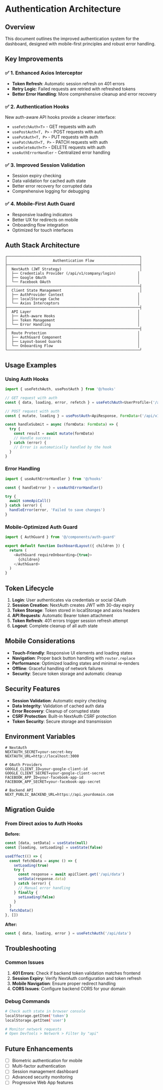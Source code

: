 # Authentication Architecture

## Overview

This document outlines the improved authentication system for the dashboard, designed with mobile-first principles and robust error handling.

## Key Improvements

### ✅ 1. Enhanced Axios Interceptor
- **Token Refresh**: Automatic session refresh on 401 errors
- **Retry Logic**: Failed requests are retried with refreshed tokens
- **Better Error Handling**: More comprehensive cleanup and error recovery

### ✅ 2. Authentication Hooks
New auth-aware API hooks provide a cleaner interface:
- `useFetchAuth<T>` - GET requests with auth
- `usePostAuth<T, P>` - POST requests with auth
- `usePutAuth<T, P>` - PUT requests with auth  
- `usePatchAuth<T, P>` - PATCH requests with auth
- `useDeleteAuth<T>` - DELETE requests with auth
- `useAuthErrorHandler` - Centralized error handling

### ✅ 3. Improved Session Validation
- Session expiry checking
- Data validation for cached auth state
- Better error recovery for corrupted data
- Comprehensive logging for debugging

### ✅ 4. Mobile-First Auth Guard
- Responsive loading indicators
- Better UX for redirects on mobile
- Onboarding flow integration
- Optimized for touch interfaces

## Auth Stack Architecture

```
┌─────────────────────────────────────────────────────────────┐
│                     Authentication Flow                     │
├─────────────────────────────────────────────────────────────┤
│  NextAuth (JWT Strategy)                                    │
│  ├── Credentials Provider (/api/v1/company/login)          │
│  ├── Google OAuth                                          │
│  └── Facebook OAuth                                        │
├─────────────────────────────────────────────────────────────┤
│  Client State Management                                    │
│  ├── AuthProvider Context                                  │
│  ├── localStorage Cache                                    │
│  └── Axios Interceptors                                    │
├─────────────────────────────────────────────────────────────┤
│  API Layer                                                 │
│  ├── Auth-aware Hooks                                      │
│  ├── Token Management                                      │
│  └── Error Handling                                        │
├─────────────────────────────────────────────────────────────┤
│  Route Protection                                          │
│  ├── AuthGuard Component                                   │
│  ├── Layout-based Guards                                   │
│  └── Onboarding Flow                                       │
└─────────────────────────────────────────────────────────────┘
```

## Usage Examples

### Using Auth Hooks

```typescript
import { useFetchAuth, usePostAuth } from '@/hooks'

// GET request with auth
const { data, loading, error, refetch } = useFetchAuth<UserProfile>('/api/v1/profile')

// POST request with auth
const { mutate, loading } = usePostAuth<ApiResponse, FormData>('/api/v1/products')

const handleSubmit = async (formData: FormData) => {
  try {
    const result = await mutate(formData)
    // Handle success
  } catch (error) {
    // Error is automatically handled by the hook
  }
}
```

### Error Handling

```typescript
import { useAuthErrorHandler } from '@/hooks'

const { handleError } = useAuthErrorHandler()

try {
  await someApiCall()
} catch (error) {
  handleError(error, 'Failed to save changes')
}
```

### Mobile-Optimized Auth Guard

```typescript
import { AuthGuard } from '@/components/auth-guard'

export default function DashboardLayout({ children }) {
  return (
    <AuthGuard requireOnboarding={true}>
      {children}
    </AuthGuard>
  )
}
```

## Token Lifecycle

1. **Login**: User authenticates via credentials or social OAuth
2. **Session Creation**: NextAuth creates JWT with 30-day expiry
3. **Token Storage**: Token stored in localStorage and axios headers
4. **API Requests**: Automatic Bearer token attachment
5. **Token Refresh**: 401 errors trigger session refresh attempt
6. **Logout**: Complete cleanup of all auth state

## Mobile Considerations

- **Touch-Friendly**: Responsive UI elements and loading states
- **Navigation**: Proper back button handling with `router.replace`
- **Performance**: Optimized loading states and minimal re-renders
- **Offline**: Graceful handling of network failures
- **Security**: Secure token storage and automatic cleanup

## Security Features

- **Session Validation**: Automatic expiry checking
- **Data Integrity**: Validation of cached auth data
- **Error Recovery**: Cleanup of corrupted state
- **CSRF Protection**: Built-in NextAuth CSRF protection
- **Token Security**: Secure storage and transmission

## Environment Variables

```env
# NextAuth
NEXTAUTH_SECRET=your-secret-key
NEXTAUTH_URL=http://localhost:3000

# OAuth Providers  
GOOGLE_CLIENT_ID=your-google-client-id
GOOGLE_CLIENT_SECRET=your-google-client-secret
FACEBOOK_APP_ID=your-facebook-app-id
FACEBOOK_APP_SECRET=your-facebook-app-secret

# Backend API
NEXT_PUBLIC_BACKEND_URL=https://api.yourdomain.com
```

## Migration Guide

### From Direct axios to Auth Hooks

**Before:**
```typescript
const [data, setData] = useState(null)
const [loading, setLoading] = useState(false)

useEffect(() => {
  const fetchData = async () => {
    setLoading(true)
    try {
      const response = await apiClient.get('/api/data')
      setData(response.data)
    } catch (error) {
      // Manual error handling
    } finally {
      setLoading(false)
    }
  }
  fetchData()
}, [])
```

**After:**
```typescript
const { data, loading, error } = useFetchAuth('/api/data')
```

## Troubleshooting

### Common Issues

1. **401 Errors**: Check if backend token validation matches frontend
2. **Session Expiry**: Verify NextAuth configuration and token refresh
3. **Mobile Navigation**: Ensure proper redirect handling
4. **CORS Issues**: Configure backend CORS for your domain

### Debug Commands

```bash
# Check auth state in browser console
localStorage.getItem('token')
localStorage.getItem('user')

# Monitor network requests
# Open DevTools > Network > Filter by "api"
```

## Future Enhancements

- [ ] Biometric authentication for mobile
- [ ] Multi-factor authentication  
- [ ] Session management dashboard
- [ ] Advanced security monitoring
- [ ] Progressive Web App features
